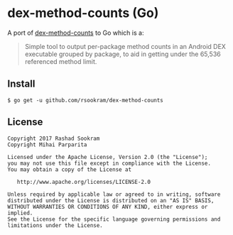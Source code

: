 # dex-method-counts (Go)

A port of [dex-method-counts](https://github.com/mihaip/dex-method-counts) to
Go which is a:

>Simple tool to output per-package method counts in an Android DEX executable
>grouped by package, to aid in getting under the 65,536 referenced method
>limit.


## Install

```
$ go get -u github.com/rsookram/dex-method-counts
```


License
-------

    Copyright 2017 Rashad Sookram
    Copyright Mihai Parparita

    Licensed under the Apache License, Version 2.0 (the "License");
    you may not use this file except in compliance with the License.
    You may obtain a copy of the License at

       http://www.apache.org/licenses/LICENSE-2.0

    Unless required by applicable law or agreed to in writing, software
    distributed under the License is distributed on an "AS IS" BASIS,
    WITHOUT WARRANTIES OR CONDITIONS OF ANY KIND, either express or implied.
    See the License for the specific language governing permissions and
    limitations under the License.

